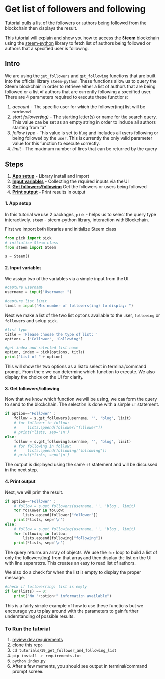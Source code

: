 # Get list of followers and following

Tutorial pulls a list of the followers or authors being followed from the blockchain then displays the result.

This tutorial will explain and show you how to access the **Steem** blockchain using the [steem-python](https://github.com/steemit/steem-python) library to fetch list of authors being followed or authors that a specified user is following.

## Intro

We are using the `get_followers` and `get_following` functions that are built into the official library `steem-python`. These functions allow us to query the Steem blockchain in order to retrieve either a list of authors that are being followed or a list of authors that are currently following a specified user. There are 4 parameters required to execute these functions:

1.  _account_ - The specific user for which the follower(ing) list will be retrieved
1.  _start follower(ing)_ - The starting letter(s) or name for the search query. This value can be set as an empty string in order to include all authors starting from "a"
1.  _follow type_ - This value is set to `blog` and includes all users following or being followed by the `user`. This is currently the only valid parameter value for this function to execute correctly.
1.  _limit_ - The maximum number of lines that can be returned by the query

## Steps

1.  [**App setup**](#setup) - Library install and import
1.  [**Input variables**](#input) - Collecting the required inputs via the UI
1.  [**Get followers/following**](#query) Get the followers or users being followed
1.  [**Print output**](#output) - Print results in output

#### 1. App setup <a name="setup"></a>

In this tutorial we use 2 packages, `pick` - helps us to select the query type interactively. `steem` - steem-python library, interaction with Blockchain.

First we import both libraries and initialize Steem class

```python
from pick import pick
# initialize Steem class
from steem import Steem

s = Steem()
```

#### 2. Input variables <a name="input"></a>

We assign two of the variables via a simple input from the UI.

```python
#capture username
username = input("Username: ")

#capture list limit
limit = input("Max number of followers(ing) to display: ")
```

Next we make a list of the two list options available to the user, `following` or `followers` and setup `pick`.

```python
#list type
title = 'Please choose the type of list: '
options = ['Follower', 'Following']

#get index and selected list name
option, index = pick(options, title)
print("List of " + option)
```

This will show the two options as a list to select in terminal/command prompt. From there we can determine which function to execute. We also display the choice on the UI for clarity.

#### 3. Get followers/following <a name="query"></a>

Now that we know which function we will be using, we can form the query to send to the blockchain. The selection is done with a simple `if` statement.

```python
if option=="Follower" :
    follow = s.get_followers(username, '', 'blog', limit)
    # for follower in follow:
    #     lists.append(follower["follower"])
    # print(*lists, sep='\n')
else:
    follow = s.get_following(username, '', 'blog', limit)
    # for following in follow:
    #     lists.append(following["following"])
    # print(*lists, sep='\n')
```

The output is displayed using the same `if` statement and will be discussed in the next step.

#### 4. Print output <a name="output"></a>

Next, we will print the result.

```python
if option=="Follower" :
    # follow = s.get_followers(username, '', 'blog', limit)
    for follower in follow:
        lists.append(follower["follower"])
    print(*lists, sep='\n')
else:
    # follow = s.get_following(username, '', 'blog', limit)
    for following in follow:
        lists.append(following["following"])
    print(*lists, sep='\n')
```

The query returns an array of objects. We use the `for` loop to build a list of only the followers(ing) from that array and then display the list on the UI with line separators. This creates an easy to read list of authors.

We also do a check for when the list is empty to display the proper message.

```python
#check if follower(ing) list is empty
if len(lists) == 0:
    print("No "+option+" information available")
```

This is a fairly simple example of how to use these functions but we encourage you to play around with the parameters to gain further understanding of possible results.

### To Run the tutorial

1.  [review dev requirements](https://github.com/steemit/devportal-tutorials-py/tree/master/tutorials/00_getting_started#dev-requirements)
1.  clone this repo
1.  `cd tutorials/19_get_follower_and_following_list`
1.  `pip install -r requirements.txt`
1.  `python index.py`
1.  After a few moments, you should see output in terminal/command prompt screen.
